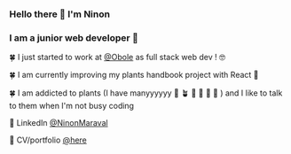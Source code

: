 ### Hello there 👋  I'm Ninon
### I am a junior web developer 💪

🍀 I just started to work at [@Obole](https://obole.eu/) as full stack web dev ! 🤓

🍀 I am currently improving my plants handbook project with React 🥞

🍀 I am addicted to plants (I have manyyyyyy 🌱 🪴 🎋 🌵 🎍 🌱 ) and I like to talk to them when I'm not busy coding 

📌 LinkedIn [@NinonMaraval](https://www.linkedin.com/in/ninon-maraval-77224230/)

📌 CV/portfolio [@here](https://ninon-portfolio.webflow.io/)
